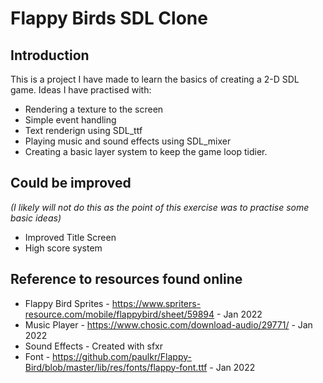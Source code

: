 # Flappy Birds SDL Clone
## Introduction
This is a project I have made to learn the basics of creating a 2-D SDL game. 
Ideas I have practised with: 
- Rendering a texture to the screen
- Simple event handling
- Text renderign using SDL_ttf
- Playing music and sound effects using SDL_mixer
- Creating a basic layer system to keep the game loop tidier.

## Could be improved
_(I likely will not do this as the point of this exercise was to practise some basic ideas)_
- Improved Title Screen
- High score system

## Reference to resources found online
- Flappy Bird Sprites - https://www.spriters-resource.com/mobile/flappybird/sheet/59894 - Jan 2022
- Music Player - https://www.chosic.com/download-audio/29771/ - Jan 2022
- Sound Effects - Created with sfxr
- Font - https://github.com/paulkr/Flappy-Bird/blob/master/lib/res/fonts/flappy-font.ttf - Jan 2022